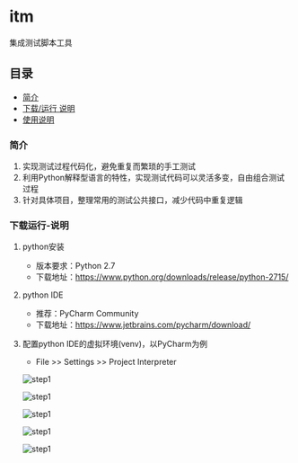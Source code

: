# itm

集成测试脚本工具

<!-- toc -->
## 目录

- [简介](#简介)
- [下载/运行 说明](#下载运行-说明)
- [使用说明](#目录说明)
<!-- tocstop -->

### 简介

1. 实现测试过程代码化，避免重复而繁琐的手工测试
2. 利用Python解释型语言的特性，实现测试代码可以灵活多变，自由组合测试过程
3. 针对具体项目，整理常用的测试公共接口，减少代码中重复逻辑

### 下载运行-说明

1. python安装
    * 版本要求：Python 2.7
    * 下载地址：https://www.python.org/downloads/release/python-2715/
    
2. python IDE
    * 推荐：PyCharm Community
    * 下载地址：https://www.jetbrains.com/pycharm/download/

3. 配置python IDE的虚拟环境(venv)，以PyCharm为例
    * File >> Settings >> Project Interpreter

     ![step1](./docs/ide1.png)
     
     ![step1](./docs/ide2.png)
     
     ![step1](./docs/ide3.png)
     
     ![step1](./docs/ide4.png)
     
     ![step1](./docs/ide5.png)
    

